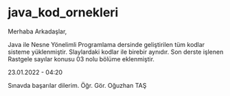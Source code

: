 # java_kod_ornekleri

Merhaba Arkadaşlar,

Java ile Nesne Yönelimli Programlama dersinde geliştirilen tüm kodlar sisteme yüklenmiştir.
Slaylardaki kodlar ile birebir aynıdır. Son derste işlenen Rastgele sayılar konusu 03 nolu
bölüme eklenmiştir.

23.01.2022 - 04:20

Sınavda başarılar dilerim.
Öğr. Gör. Oğuzhan TAŞ

